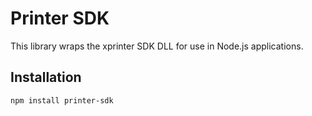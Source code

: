 # Printer SDK

This library wraps the xprinter SDK DLL for use in Node.js applications.

## Installation

```sh
npm install printer-sdk
